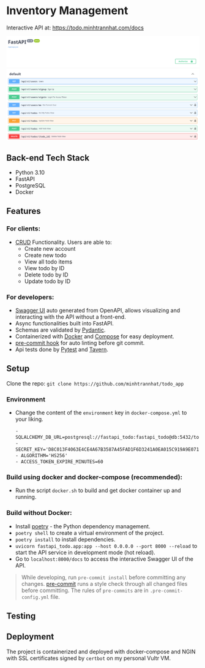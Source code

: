 # Inventory Management

Interactive API at: <https://todo.minhtrannhat.com/docs>

<p align="center">
    <img src="./docs/demo.png" />
</p>

## Back-end Tech Stack
+ Python 3.10
+ FastAPI
+ PostgreSQL
+ Docker

## Features

### For clients:
+ [CRUD](https://en.wikipedia.org/wiki/Create,_read,_update_and_delete) Functionality. Users are able to:
  + Create new account
  + Create new todo
  + View all todo items
  + View todo by ID
  + Delete todo by ID
  + Update todo by ID

### For developers:
+ [Swagger UI](https://swagger.io/tools/swagger-ui) auto generated from OpenAPI, allows visualizing and interacting with the API without a front-end.
+ Async functionalities built into FastAPI.
+ Schemas are validated by [Pydantic](https://pydantic-docs.helpmanual.io/).
+ Containerized with [Docker](https://www.docker.com/) and [Compose](https://docs.docker.com/compose/) for easy deployment.
+ [pre-commit hook](https://pre-commit.com/) for auto linting before git commit.
+ Api tests done by [Pytest](https://docs.pytest.org/) and [Tavern](https://taverntesting.github.io).

## Setup
Clone the repo: `git clone https://github.com/minhtrannhat/todo_app`

### Environment
+ Change the content of the `environment` key in `docker-compose.yml` to your liking.
    ```
    - SQLALCHEMY_DB_URL=postgresql://fastapi_todo:fastapi_todo@db:5432/todo
    - SECRET_KEY='D8C013F4063E4CE4A67B3587A45FAD1F6D3241A0EA015C919A9E071CD5AA8273'
    - ALGORITHM='HS256'
    - ACCESS_TOKEN_EXPIRE_MINUTES=60
    ```

### Build using docker and docker-compose (recommended):

+ Run the script `docker.sh` to build and get docker container up and running.

### Build without Docker:

+ Install [poetry](https://python-poetry.org/) - the Python dependency management.
+ `poetry shell` to create a virtual environment of the project.
+ `poetry install` to install dependencies.
+ `uvicorn fastapi_todo.app:app --host 0.0.0.0 --port 8000 --reload` to start the API service in development mode (hot reload).
+ Go to `localhost:8000/docs` to access the interactive Swagger UI of the API.

> While developing, run `pre-commit install` before committing any changes. [pre-commit](https://pre-commit.com/) runs a style check through all changed files before committing. The rules of `pre-commits` are in `.pre-commit-config.yml` file.

## Testing

## Deployment
The project is containerized and deployed with docker-compose and NGIN with SSL certificates signed by `certbot` on my personal Vultr VM.
